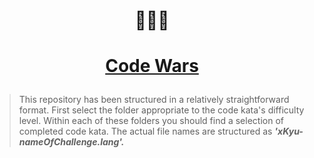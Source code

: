 # <p align="center"> :hear_no_evil::see_no_evil::speak_no_evil:
# <p align="center">[**Code Wars**](www.codewars.com)  
  
> This repository has been structured in a relatively straightforward format. First select the folder appropriate to the code kata's difficulty level. Within each of these folders you should find a selection of completed code kata. The actual file names are structured as ***'xKyu-nameOfChallenge.lang'.***
